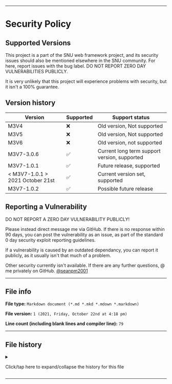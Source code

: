 
***

# Security Policy

## Supported Versions

This project is a part of the SNU web framework project, and its security issues should also be mentioned elsewhere in the SNU community. For here, report issues with the bug label. DO NOT REPORT ZERO DAY VULNERABILITIES PUBLICLY.

It is very unlikely that this project will experience problems with security, but it isn't a 100% guarantee.

## Version history

| Version | Supported          | Support status |
| ------- | ------------------ |-----------------|
| M3V4 | :x: | Old version, Not supported |
| M3V5 | :x: | Old version, Not supported |
| M3V6 | :x: | Old version, not supported |
| M3V7-3.0.6 | :white_check_mark: | Current long term support version, supported |
| M3V7-1.0.1 | :white_check_mark: | Future release, supported |
| < M3V7-1.0.1 > 2021 October 21st   | :white_check_mark:                | Current version set, supported |
| M3V7-1.0.2 | :white_check_mark: | Possible future release |

## Reporting a Vulnerability

DO NOT REPORT A ZERO DAY VULNERABILITY PUBLICLY!

Please instead direct message me via GitHub. If there is no response within 90 days, you can post the vulnerability as an issue, as part of the standard 0 day security exploit reporting guidelines.

If a vulnerability is caused by an outdated dependancy, you can report it publicly, as it usually isn't that much of a problem.

Other security currently isn't available. If there are any further questions, @ me privately on GitHub. [@seanpm2001](https://github.com/seanpm2001/)

***

## File info

**File type:** `Markdown document (*.md *.mkd *.mdown *.markdown)`

**File version:** `1 (2021, Friday, October 22nd at 4:18 pm)`

**Line count (including blank lines and compiler line):** `79`

***

## File history

<details><summary><p>Click/tap here to expand/collapse the history for this file</p></summary>

**Version 1 (2021, Friday, October 22nd at 4:18 pm)**

> Changes:

> * Started the file

> * Added the supported versions section

> * Added the version history section (accounting for the first 84/85 versions)

> * Added the reporting a vulnerability section

> * Added the file info section

> * Added the file history section

> * No other changes in version 1

**Version 2 (Coming soon)**

> Changes:

> * Coming soon!

> * No other changes in version 2

</details>

***

